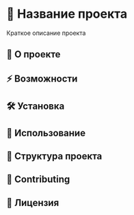 # 🚀 Название проекта

Краткое описание проекта

## 📖 О проекте

## ⚡ Возможности

## 🛠️ Установка

## 🎯 Использование

## 📁 Структура проекта

## 🤝 Contributing

## 📄 Лицензия